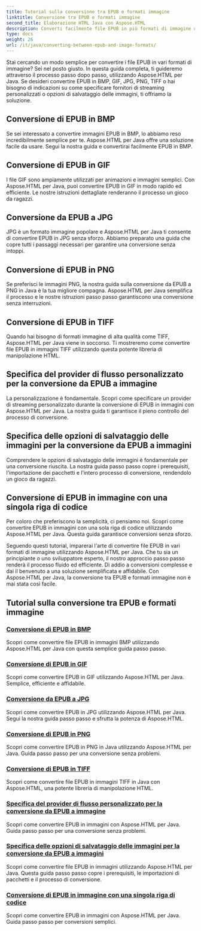 ```yaml
---
title: Tutorial sulla conversione tra EPUB e formati immagine
linktitle: Conversione tra EPUB e formati immagine
second_title: Elaborazione HTML Java con Aspose.HTML
description: Converti facilmente file EPUB in più formati di immagine utilizzando Aspose.HTML per Java. Guida passo passo per conversioni senza interruzioni.
type: docs
weight: 26
url: /it/java/converting-between-epub-and-image-formats/
---
```


Stai cercando un modo semplice per convertire i file EPUB in vari formati di immagine? Sei nel posto giusto. In questa guida completa, ti guideremo attraverso il processo passo dopo passo, utilizzando Aspose.HTML per Java. Se desideri convertire EPUB in BMP, GIF, JPG, PNG, TIFF o hai bisogno di indicazioni su come specificare fornitori di streaming personalizzati o opzioni di salvataggio delle immagini, ti offriamo la soluzione.

## Conversione di EPUB in BMP
Se sei interessato a convertire immagini EPUB in BMP, lo abbiamo reso incredibilmente semplice per te. Aspose.HTML per Java offre una soluzione facile da usare. Segui la nostra guida e convertirai facilmente EPUB in BMP. 

## Conversione di EPUB in GIF
I file GIF sono ampiamente utilizzati per animazioni e immagini semplici. Con Aspose.HTML per Java, puoi convertire EPUB in GIF in modo rapido ed efficiente. Le nostre istruzioni dettagliate renderanno il processo un gioco da ragazzi.

## Conversione da EPUB a JPG
JPG è un formato immagine popolare e Aspose.HTML per Java ti consente di convertire EPUB in JPG senza sforzo. Abbiamo preparato una guida che copre tutti i passaggi necessari per garantire una conversione senza intoppi.

## Conversione di EPUB in PNG
Se preferisci le immagini PNG, la nostra guida sulla conversione da EPUB a PNG in Java è la tua migliore compagna. Aspose.HTML per Java semplifica il processo e le nostre istruzioni passo passo garantiscono una conversione senza interruzioni.

## Conversione di EPUB in TIFF
Quando hai bisogno di formati immagine di alta qualità come TIFF, Aspose.HTML per Java viene in soccorso. Ti mostreremo come convertire file EPUB in immagini TIFF utilizzando questa potente libreria di manipolazione HTML.

## Specifica del provider di flusso personalizzato per la conversione da EPUB a immagine
La personalizzazione è fondamentale. Scopri come specificare un provider di streaming personalizzato durante la conversione di EPUB in immagini con Aspose.HTML per Java. La nostra guida ti garantisce il pieno controllo del processo di conversione.

## Specifica delle opzioni di salvataggio delle immagini per la conversione da EPUB a immagini
Comprendere le opzioni di salvataggio delle immagini è fondamentale per una conversione riuscita. La nostra guida passo passo copre i prerequisiti, l'importazione dei pacchetti e l'intero processo di conversione, rendendolo un gioco da ragazzi.

## Conversione di EPUB in immagine con una singola riga di codice
Per coloro che preferiscono la semplicità, ci pensiamo noi. Scopri come convertire EPUB in immagini con una sola riga di codice utilizzando Aspose.HTML per Java. Questa guida garantisce conversioni senza sforzo.

Seguendo questi tutorial, imparerai l'arte di convertire file EPUB in vari formati di immagine utilizzando Aspose.HTML per Java. Che tu sia un principiante o uno sviluppatore esperto, il nostro approccio passo passo renderà il processo fluido ed efficiente. Dì addio a conversioni complesse e dai il benvenuto a una soluzione semplificata e affidabile. Con Aspose.HTML per Java, la conversione tra EPUB e formati immagine non è mai stata così facile.
## Tutorial sulla conversione tra EPUB e formati immagine
### [Conversione di EPUB in BMP](./convert-epub-to-bmp/)
Scopri come convertire file EPUB in immagini BMP utilizzando Aspose.HTML per Java con questa semplice guida passo passo.
### [Conversione di EPUB in GIF](./convert-epub-to-gif/)
Scopri come convertire EPUB in GIF utilizzando Aspose.HTML per Java. Semplice, efficiente e affidabile.
### [Conversione da EPUB a JPG](./convert-epub-to-jpg/)
Scopri come convertire EPUB in JPG utilizzando Aspose.HTML per Java. Segui la nostra guida passo passo e sfrutta la potenza di Aspose.HTML.
### [Conversione di EPUB in PNG](./convert-epub-to-png/)
Scopri come convertire EPUB in PNG in Java utilizzando Aspose.HTML per Java. Guida passo passo per una conversione senza problemi.
### [Conversione di EPUB in TIFF](./convert-epub-to-tiff/)
Scopri come convertire file EPUB in immagini TIFF in Java con Aspose.HTML, una potente libreria di manipolazione HTML.
### [Specifica del provider di flusso personalizzato per la conversione da EPUB a immagine](./convert-epub-to-image-specify-custom-stream-provider/)
Scopri come convertire EPUB in immagini con Aspose.HTML per Java. Guida passo passo per una conversione senza problemi.
### [Specifica delle opzioni di salvataggio delle immagini per la conversione da EPUB a immagini](./convert-epub-to-image-specify-image-save-options/)
Scopri come convertire file EPUB in immagini utilizzando Aspose.HTML per Java. Questa guida passo passo copre i prerequisiti, le importazioni di pacchetti e il processo di conversione.
### [Conversione di EPUB in immagine con una singola riga di codice](./convert-epub-to-image-single-line/)
Scopri come convertire EPUB in immagini con Aspose.HTML per Java. Guida passo passo per conversioni semplici.